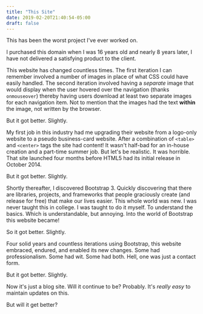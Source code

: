 ```yaml
---
title: "This Site"
date: 2019-02-20T21:40:54-05:00
draft: false
---
```


This has been the worst project I've ever worked on.

I purchased this domain when I was 16 years old and nearly 8 years later, I have not delivered a satisfying product to the client.

This website has changed countless times. The first iteration I can remember involved a number of images in place of what CSS could have easily handled. The second iteration involved having a _separate_ image that would display when the user hovered over the navigation (thanks `onmouseover`) thereby having users download at least two separate images for each navigation item. Not to mention that the images had the text **within** the image, not written by the browser.

But it got better. Slightly.

My first job in this industry had me upgrading their website from a logo-only website to a pseudo business-card website. After a combination of `<table>` and `<center>` tags the site had content! It wasn't half-bad for an in-house creation and a part-time summer job. But let's be realistic. It was horrible. That site launched four months before HTML5 had its initial release in October 2014.

But it got better. Slightly.

Shortly thereafter, I discovered Bootstrap 3. Quickly discovering that there are libraries, projects, and frameworks that people graciously create (and release for free) that make our lives easier. This whole world was new. I was never taught this in college. I was taught to do it myself. To understand the basics. Which is understandable, but annoying. Into the world of Bootstrap this website became!

So it got better. Slightly.

Four solid years and countless iterations using Bootstrap, this website embraced, endured, and enabled its new changes. Some had professionalism. Some had wit. Some had both. Hell, one was just a contact form.

But it got better. Slightly.

Now it's just a blog site. Will it continue to be? Probably. It's _really easy_ to maintain updates on this.

But will it get better?
